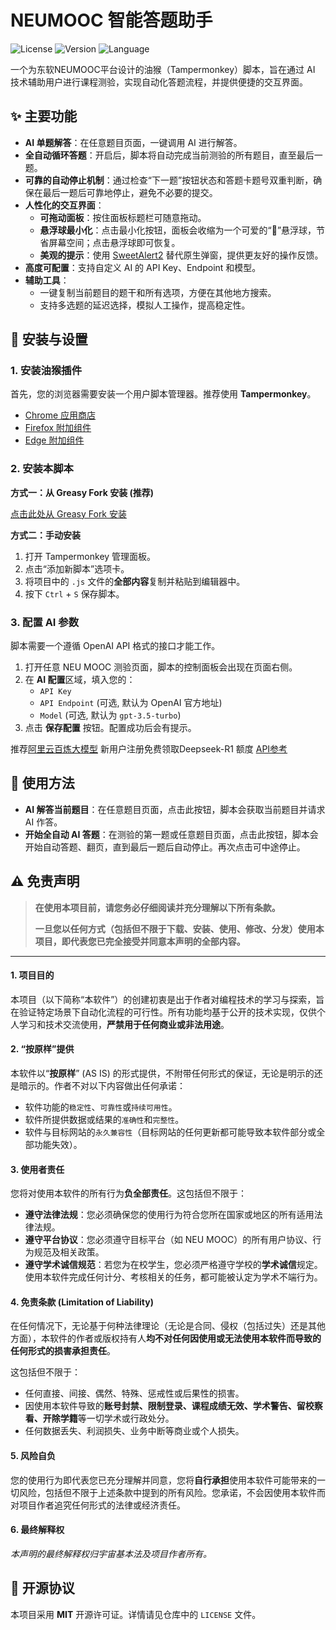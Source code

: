 # NEUMOOC 智能答题助手

![License](https://img.shields.io/badge/license-MIT-blue.svg)
![Version](https://img.shields.io/badge/version-1.0.0-brightgreen.svg)
![Language](https://img.shields.io/badge/language-JavaScript-yellow.svg)

一个为东软NEUMOOC平台设计的油猴（Tampermonkey）脚本，旨在通过 AI 技术辅助用户进行课程测验，实现自动化答题流程，并提供便捷的交互界面。


## ✨ 主要功能

- **AI 单题解答**：在任意题目页面，一键调用 AI 进行解答。
- **全自动循环答题**：开启后，脚本将自动完成当前测验的所有题目，直至最后一题。
- **可靠的自动停止机制**：通过检查“下一题”按钮状态和答题卡题号双重判断，确保在最后一题后可靠地停止，避免不必要的提交。
- **人性化的交互界面**：
  - **可拖动面板**：按住面板标题栏可随意拖动。
  - **悬浮球最小化**：点击最小化按钮，面板会收缩为一个可爱的“🤖”悬浮球，节省屏幕空间；点击悬浮球即可恢复。
  - **美观的提示**：使用 [SweetAlert2](https://sweetalert2.github.io/) 替代原生弹窗，提供更友好的操作反馈。
- **高度可配置**：支持自定义 AI 的 API Key、Endpoint 和模型。
- **辅助工具**：
  - 一键复制当前题目的题干和所有选项，方便在其他地方搜索。
  - 支持多选题的延迟选择，模拟人工操作，提高稳定性。

## 🚀 安装与设置

### 1. 安装油猴插件

首先，您的浏览器需要安装一个用户脚本管理器。推荐使用 **Tampermonkey**。

- [Chrome 应用商店](https://chrome.google.com/webstore/detail/tampermonkey/dhdgffkkebhmkfjojejmpbldmpobfkfo)
- [Firefox 附加组件](https://addons.mozilla.org/en-US/firefox/addon/tampermonkey/)
- [Edge 附加组件](https://microsoftedge.microsoft.com/addons/detail/tampermonkey/iikmkjmpaadaobahmlepeloendndfphd)

### 2. 安装本脚本

**方式一：从 Greasy Fork 安装 (推荐)**

[点击此处从 Greasy Fork 安装](https://greasyfork.org/zh-CN/scripts/538664-neu-mooc-%E6%99%BA%E8%83%BD%E7%AD%94%E9%A2%98%E5%8A%A9%E6%89%8B-github-release)

**方式二：手动安装**
1.  打开 Tampermonkey 管理面板。
2.  点击“添加新脚本”选项卡。
3.  将项目中的 `.js` 文件的**全部内容**复制并粘贴到编辑器中。
4.  按下 `Ctrl` + `S` 保存脚本。

### 3. 配置 AI 参数

脚本需要一个遵循 OpenAI API 格式的接口才能工作。

1.  打开任意 NEU MOOC 测验页面，脚本的控制面板会出现在页面右侧。
2.  在 **AI 配置**区域，填入您的：
    - `API Key`
    - `API Endpoint` (可选, 默认为 OpenAI 官方地址)
    - `Model` (可选, 默认为 `gpt-3.5-turbo`)
3.  点击 **保存配置** 按钮。配置成功后会有提示。

推荐[阿里云百炼大模型](https://dashi.aliyun.com/activity/mobi?userCode=jgg8c9cg) 新用户注册免费领取Deepseek-R1 额度
[API参考](https://help.aliyun.com/zh/model-studio/use-qwen-by-calling-api?spm=a2c4g.11186623.help-menu-2400256.d_2_1_0.21ce7297Q8XdZJ&scm=20140722.H_2712576._.OR_help-T_cn~zh-V_1)

## 📖 使用方法

- **AI 解答当前题目**：在任意题目页面，点击此按钮，脚本会获取当前题目并请求 AI 作答。
- **开始全自动 AI 答题**：在测验的第一题或任意题目页面，点击此按钮，脚本会开始自动答题、翻页，直到最后一题后自动停止。再次点击可中途停止。

## ⚠️ 免责声明

> **在使用本项目前，请您务必仔细阅读并充分理解以下所有条款。**
> 
> **一旦您以任何方式（包括但不限于下载、安装、使用、修改、分发）使用本项目，即代表您已完全接受并同意本声明的全部内容。**

---

#### 1. 项目目的
本项目（以下简称“本软件”）的创建初衷是出于作者对编程技术的学习与探索，旨在验证特定场景下自动化流程的可行性。所有功能均基于公开的技术实现，仅供个人学习和技术交流使用，**严禁用于任何商业或非法用途**。

#### 2. “按原样”提供
本软件以“**按原样**” (AS IS) 的形式提供，不附带任何形式的保证，无论是明示的还是暗示的。作者不对以下内容做出任何承诺：
- 软件功能的`稳定性`、`可靠性`或`持续可用性`。
- 软件所提供数据或结果的`准确性`和`完整性`。
- 软件与目标网站的`永久兼容性`（目标网站的任何更新都可能导致本软件部分或全部功能失效）。

#### 3. 使用者责任
您将对使用本软件的所有行为**负全部责任**。这包括但不限于：
- **遵守法律法规**：您必须确保您的使用行为符合您所在国家或地区的所有适用法律法规。
- **遵守平台协议**：您必须遵守目标平台（如 NEU MOOC）的所有用户协议、行为规范及相关政策。
- **遵守学术诚信规范**：若您为在校学生，您必须严格遵守学校的**学术诚信**规定。使用本软件完成任何计分、考核相关的任务，都可能被认定为学术不端行为。

#### 4. 免责条款 (Limitation of Liability)
在任何情况下，无论基于何种法律理论（无论是合同、侵权（包括过失）还是其他方面），本软件的作者或版权持有人**均不对任何因使用或无法使用本软件而导致的任何形式的损害承担责任**。

这包括但不限于：
* 任何直接、间接、偶然、特殊、惩戒性或后果性的损害。
* 因使用本软件导致的**账号封禁、限制登录、课程成绩无效、学术警告、留校察看、开除学籍**等一切学术或行政处分。
* 任何数据丢失、利润损失、业务中断等商业或个人损失。

#### 5. 风险自负
您的使用行为即代表您已充分理解并同意，您将**自行承担**使用本软件可能带来的一切风险，包括但不限于上述条款中提到的所有风险。您承诺，不会因使用本软件而对项目作者追究任何形式的法律或经济责任。

#### 6. 最终解释权
*本声明的最终解释权归宇宙基本法及项目作者所有。*

## 📄 开源协议

本项目采用 **MIT** 开源许可证。详情请见仓库中的 `LICENSE` 文件。
